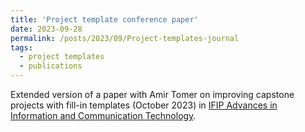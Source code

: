 ```yaml
---
title: 'Project template conference paper'
date: 2023-09-28
permalink: /posts/2023/09/Project-templates-journal
tags:
  - project templates
  - publications
---
```


Extended version of a paper with Amir Tomer on improving capstone projects with fill-in templates (October 2023) in [IFIP Advances in Information and Communication Technology](https://link.springer.com/book/9783031433924).